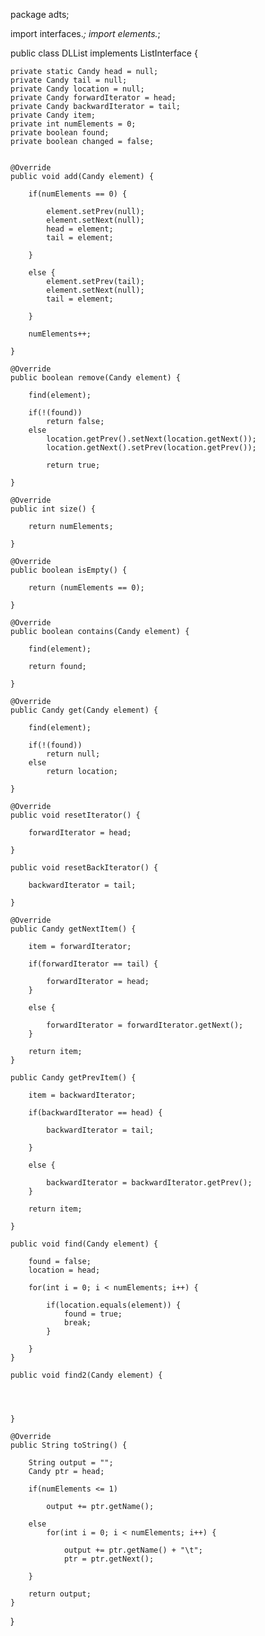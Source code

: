 package adts;

import interfaces.*;
import elements.*;

public class DLList implements ListInterface<Candy> {

	private static Candy head = null;
	private Candy tail = null;
	private Candy location = null;
	private Candy forwardIterator = head;
	private Candy backwardIterator = tail;
	private Candy item;
	private int numElements = 0;
	private boolean found;
	private boolean changed = false;


	@Override
	public void add(Candy element) {

		if(numElements == 0) {

			element.setPrev(null);
			element.setNext(null);
			head = element;
			tail = element;

		}

		else {
			element.setPrev(tail);
			element.setNext(null);
			tail = element;

		}

		numElements++;

	}

	@Override
	public boolean remove(Candy element) {

		find(element);

		if(!(found))
			return false;
		else
			location.getPrev().setNext(location.getNext());
			location.getNext().setPrev(location.getPrev());

			return true;

	}

	@Override
	public int size() {

		return numElements;

	}

	@Override
	public boolean isEmpty() {

		return (numElements == 0);

	}

	@Override
	public boolean contains(Candy element) {

		find(element);

		return found;

	}

	@Override
	public Candy get(Candy element) {

		find(element);

		if(!(found))
			return null;
		else
			return location;

	}

	@Override
	public void resetIterator() {

		forwardIterator = head;

	}

	public void resetBackIterator() {

		backwardIterator = tail;

	}

	@Override
	public Candy getNextItem() {

		item = forwardIterator;

		if(forwardIterator == tail) {

			forwardIterator = head;
		}

		else {

			forwardIterator = forwardIterator.getNext();
		}

		return item;
	}

	public Candy getPrevItem() {

		item = backwardIterator;

		if(backwardIterator == head) {

			backwardIterator = tail;

		}

		else {

			backwardIterator = backwardIterator.getPrev();
		}

		return item;

	}

	public void find(Candy element) {

		found = false;
		location = head;

		for(int i = 0; i < numElements; i++) {

			if(location.equals(element)) {
				found = true;
				break;
			}

		}
	}

	public void find2(Candy element) {




	}

	@Override
	public String toString() {

		String output = "";
		Candy ptr = head;

		if(numElements <= 1)

			output += ptr.getName();

		else
			for(int i = 0; i < numElements; i++) {

				output += ptr.getName() + "\t";
				ptr = ptr.getNext();

		}

		return output;
	}

}
